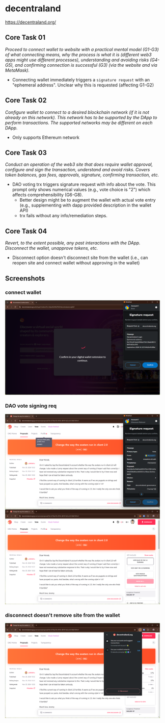 # decentraland
https://decentraland.org/

## Core Task 01

*Proceed to connect wallet to website with a practical mental model (G1-G3) of what connecting means, why the process is what it is (different web3 apps might use different processes), understanding and avoiding risks (G4-G5), and confirming connection is successful (G3) (via the website and via MetaMask).*

- Connecting wallet immediately triggers a `signature request` with an "ephemeral address". Unclear why this is requested (affecting G1-G2)

## Core Task 02

*Configure wallet to connect to a desired blockchain network (if it is not already on this network). This network has to be supported by the DApp to perform transactions. The supported networks may be different on each DApp.* 

- Only supports Ethereum network

## Core Task 03

*Conduct an operation of the web3 site that does require wallet approval, configure and sign the transaction, understand and avoid risks. Covers token balances, gas fees, approvals, signature, confirming transaction, etc.*

- DAO voting trx triggers signature request with info about the vote. This prompt only shows numerical values (e.g., vote choice is "2") which affects comprehensibility (G6-G8).
    - Better design might be to augment the wallet with actual vote entry (e.g., supplementing with dapp provided description in the wallet API)
    - trx fails without any info/remediation steps.


## Core Task 04

*Revert, to the extent possible, any past interactions with the DApp. Disconnect the wallet, unapprove tokens, etc.* 

- Disconnect option doesn't disconnect site from the wallet (i.e., can reopen site and connect wallet without approving in the wallet)

## Screenshots
### connect wallet
![sign req](image-154.png)

### DAO vote signing req
![wallet](image-155.png)
![error](image-156.png)

### disconnect doesn't remove site from the wallet
![wallet](image-157.png)